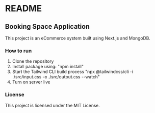 # README

## Booking Space Application

This project is an eCommerce system built using Next.js and MongoDB.

### How to run

1. Clone the repository
2. Install package using: "npm install"
3. Start the Tailwind CLI build process "npx @tailwindcss/cli -i ./src/input.css -o ./src/output.css --watch"
4. Turn on server live

### License

This project is licensed under the MIT License.
